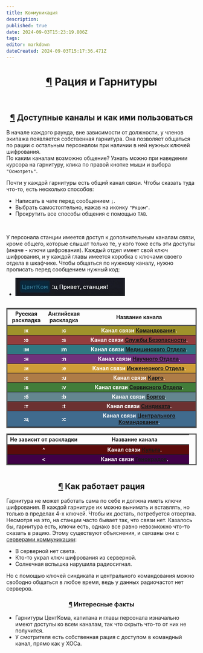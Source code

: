 ```yaml
---
title: Коммуникация
description: 
published: true
date: 2024-09-03T15:23:19.806Z
tags: 
editor: markdown
dateCreated: 2024-09-03T15:17:36.471Z
---
```


<div><center><h1 style="width: 80%" id="рация-и-гарнитуры" class="toc-header"><a class="toc-anchor" href="#рация-и-гарнитуры">¶</a> Рация и Гарнитуры</h1></center>
<br>
<div style="display: flex; flex-direction: row; justify-content:center; flex-wrap:wrap;">
  <section class="desc">
    <center><h2 id="доступные-каналы-и-как-ими-пользоваться" class="toc-header"><a class="toc-anchor" href="#доступные-каналы-и-как-ими-пользоваться">¶</a> Доступные каналы и как ими пользоваться</h2></center>
    <p>В начале каждого раунда, вне зависимости от должности, у членов экипажа появляется собственная гарнитура. Она позволяет общаться по рации с остальным персоналом при наличии в ней нужных ключей шифрования. <br> По каким каналам возможно общение? Узнать можно при наведении курсора на гарнитуру, клика по правой кнопке мыши и выбора <code>"Осмотреть"</code>. </p>
    <p>Почти у каждой гарнитуры есть общий канал связи. Чтобы сказать туда что-то, есть несколько способов:</p>
    <ul>
      <li>Написать в чате перед сообщением <code>;</code>. <br> </li>
      <li>Выбрать самостоятельно, нажав на иконку <code>"Рядом"</code>. <br> </li>
      <li>Прокрутить все способы общения с помощью <code>TAB</code>.</li>
    </ul>
    <br>
    <p> У персонала станции имеется доступ к дополнительным каналам связи, кроме общего, которые слышат только те, у кого тоже есть эти доступы (иначе - ключи шифрования). Каждый отдел имеет свой ключ шифрования, и у каждой главы имеется коробка с ключами своего отдела в шкафчике. Чтобы общаться по нужному каналу, нужно прописать перед сообщением нужный код:  
    </p><ul>
      <li><img src="/guides/hello_station_keys3.png" alt=":ц Привет, станция!"></li>
    </ul>
  </section>
  <div class="tableradio">
    <section>
      <table style="width: 100%; border: 3px solid #4f4f4f; border-spacing: 0 0.25em;">
        <tbody>
          <tr>
            <th style="width: 20%; border-top-left-radius: 0px; border-bottom: 3px solid #4f4f4f;">Русская раскладка</th>
            <th style="width: 20%; border-bottom: 3px solid #4f4f4f;">Английская раскладка</th>
            <th style="width: 60%; border-top-right-radius: 0px; border-bottom: 3px solid #4f4f4f;">Название канала</th>
          </tr>
          <tr class="zooming">
            <th style="background-color:#9f922b; color: white; border-top-left-radius: 0px;">:к</th>
            <th style="background-color:#9f922b; color: white;">:с</th>
            <th style="background-color:#9f922b; color: white; border-top-right-radius: 0px;">Канал связи <a href="/roles/command" class="is-internal-link is-valid-page">Командования</a>.</th>
          </tr>
          <tr class="zooming">
            <th style="background-color:#943d3d; color: white; border-top-left-radius: 0px;">:о</th>
            <th style="background-color:#943d3d; color: white;">:s</th>
            <th style="background-color:#943d3d; color: white; border-top-right-radius: 0px;">Канал связи <a href="/roles/securityservicedepartment" class="is-internal-link is-valid-page">Службы Безопасности</a>.</th>
          </tr>
          <tr class="zooming">
            <th style="background-color:#307882; color: white; border-top-left-radius: 0px;">:м</th>
            <th style="background-color:#307882; color: white;">:m</th>
            <th style="background-color:#307882; color: white; border-top-right-radius: 0px;">Канал связи <a href="/roles/medicaldepartment" class="is-internal-link is-valid-page">Медицинского Отдела</a>.</th>
          </tr>
          <tr class="zooming">
            <th style="background-color:#6f327c; color: white; border-top-left-radius: 0px;">:н</th>
            <th style="background-color:#6f327c; color: white;">:n</th>
            <th style="background-color:#6f327c; color: white; border-top-right-radius: 0px;">Канал связи <a href="/roles/scientificdepartment" class="is-internal-link is-valid-page">Научного Отдела</a>.</th>
          </tr>
          <tr class="zooming">
            <th style="background-color:#cf9d38; color: white; border-top-left-radius: 0px;">:и</th>
            <th style="background-color:#cf9d38; color: white;">:e</th>
            <th style="background-color:#cf9d38; color: white; border-top-right-radius: 0px;">Канал связи <a href="/roles/engineeringdepartment" class="is-internal-link is-valid-page">Инженерного Отдела</a>.</th>
          </tr>
          <tr class="zooming">
            <th style="background-color:#ae7c47; color: white; border-top-left-radius: 0px;">:с</th>
            <th style="background-color:#ae7c47; color: white;">:u</th>
            <th style="background-color:#ae7c47; color: white; border-top-right-radius: 0px;">Канал связи <a href="/roles/supplydepartment" class="is-internal-link is-valid-page">Карго</a>.</th>
          </tr>
          <tr class="zooming">
            <th style="background-color:#427d3a; color: white; border-top-left-radius: 0px;">:в</th>
            <th style="background-color:#427d3a; color: white;">:v</th>
            <th style="background-color:#427d3a; color: white; border-top-right-radius: 0px;">Канал связи <a href="/roles/servicedepartment" class="is-internal-link is-valid-page">Сервисного Отдела</a>.</th>
          </tr>
          <tr class="zooming">
            <th style="background-color:#64868f; color: white; border-top-left-radius: 0px;">:б</th>
            <th style="background-color:#64868f; color: white;">:b</th>
            <th style="background-color:#64868f; color: white; border-top-right-radius: 0px;">Канал связи <a href="/roles/synthetics" class="is-internal-link is-valid-page">Боргов</a>.</th>
          </tr>
          <tr class="zooming">
            <th style="background-color:#6c3131; color: white; border-top-left-radius: 0px;">:т</th>
            <th style="background-color:#6c3131; color: white;">:t</th>
            <th style="background-color:#6c3131; color: white; border-top-right-radius: 0px;">Канал связи <a href="/roles/antagonists" class="is-internal-link is-valid-page">Синдиката</a>.</th>
          </tr>
          <tr class="zooming">
            <th style="background-color:#406b8e; color: white; border-top-left-radius: 0px;">:ц</th>
            <th style="background-color:#406b8e; color: white;">:c</th>
            <th style="background-color:#406b8e; color: white; border-top-right-radius: 0px;">Канал связи <a href="/roles/centralcommand" class="is-internal-link is-valid-page">Центрального Командования</a>.</th>
          </tr>
        </tbody>
      </table>
    </section>
    <section>
      <table style="width: 100%; border: 3px solid #4f4f4f; border-spacing: 0 0.25em;">
        <tbody>
          <tr>
            <th style="width: 40%; border-top-left-radius: 0px; border-bottom: 3px solid #4f4f4f;">Не зависит от раскладки</th>
            <th style="width: 60%; border-top-right-radius: 0px; border-bottom: 3px solid #4f4f4f;">Название канала</th>
          </tr>
          <tr class="zooming">
            <th style="background-color:#5b0b0b; color: white; border-top-left-radius: 0px;">^</th>
            <th style="background-color:#5b0b0b; color: white; border-top-right-radius: 0px;">Канал связи <a href="/roles/cultist" class="is-internal-link is-valid-page">Культа</a>.</th>
          </tr>
          <tr class="zooming">
            <th style="background-color:#400047; color: white; border-top-left-radius: 0px;"> &lt; </th>
            <th style="background-color:#400047; color: white; border-top-right-radius: 0px;">Канал связи <a href="/roles/genestealer" class="is-internal-link is-valid-page">Генокрадов</a>.</th>
          </tr>
         </tbody>
      </table>
    </section>
  </div>
</div><div>

</div><center><h2 style="width: 80%" id="как-работает-рация" class="toc-header"><a class="toc-anchor" href="#как-работает-рация">¶</a> Как работает рация</h2></center>
<p>Гарнитура не может работать сама по себе и должна иметь ключи шифрования. В каждой гарнитуре их можно вынимать и вставлять, но только в пределах 4-х ключей. Чтобы их достать, потребуется отвертка. Несмотря на это, на станции часто бывает так, что связи нет. Казалось бы, гарнитура есть, ключи есть, однако все равно невозможно что-то сказать в рацию. Этому существуют объяснения, и связаны они с <a href="/ru/guides/telecommunication" class="is-internal-link is-invalid-page">серверами коммуникации</a>:
</p><ul>
  <li>В серверной нет света.</li>
  <li>Кто-то украл ключ шифрования из серверной.<br> </li>
  <li>Солнечная вспышка нарушила радиосигнал.</li>
</ul>
<p>Но с помощью ключей синдиката и центрального командования можно свободно общаться в любое время, ведь у данных радиочастот нет серверов.</p>
<center><h3 style="width: 80%" id="интересные-факты" class="toc-header"><a class="toc-anchor" href="#интересные-факты">¶</a> Интересные факты</h3></center>
<ul>
  <li>Гарнитуры ЦентКома, капитана и главы персонала изначально имеют доступы ко всем каналам, так что скрыть что-то от них не получится.</li>
  <li>У смотрителя есть собственная рация с доступом в командный канал, прямо как у ХОСа.</li>
</ul><div>

</div></div>